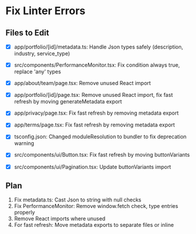 # Fix Linter Errors

## Files to Edit
- [x] app/portfolio/[id]/metadata.ts: Handle Json types safely (description, industry, service_type)
- [x] src/components/PerformanceMonitor.tsx: Fix condition always true, replace 'any' types
- [x] app/about/team/page.tsx: Remove unused React import
- [x] app/portfolio/[id]/page.tsx: Remove unused React import, fix fast refresh by moving generateMetadata export
- [x] app/privacy/page.tsx: Fix fast refresh by removing metadata export
- [x] app/terms/page.tsx: Fix fast refresh by removing metadata export
- [x] tsconfig.json: Changed moduleResolution to bundler to fix deprecation warning

- [x] src/components/ui/Button.tsx: Fix fast refresh by moving buttonVariants
- [x] src/components/ui/Pagination.tsx: Update buttonVariants import

## Plan
1. Fix metadata.ts: Cast Json to string with null checks
2. Fix PerformanceMonitor: Remove window.fetch check, type entries properly
3. Remove React imports where unused
4. For fast refresh: Move metadata exports to separate files or inline
